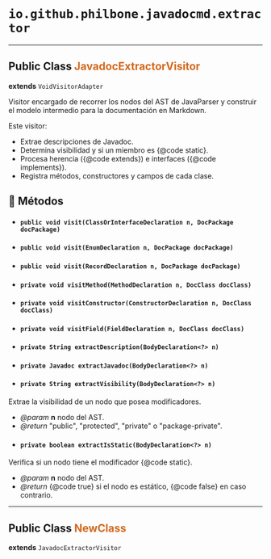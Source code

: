 # `io.github.philbone.javadocmd.extractor`

---

## Public Class <span style="color:#d2691e">JavadocExtractorVisitor</span>

**extends** `VoidVisitorAdapter`

Visitor encargado de recorrer los nodos del AST de JavaParser y construir el
modelo intermedio para la documentación en Markdown.

<p>Este visitor:</p>
<ul>
  <li>Extrae descripciones de Javadoc.</li>
  <li>Determina visibilidad y si un miembro es {@code static}.</li>
  <li>Procesa herencia ({@code extends}) e interfaces ({@code implements}).</li>
  <li>Registra métodos, constructores y campos de cada clase.</li>
</ul>

## 🧮 Métodos

- #### `public void visit(ClassOrInterfaceDeclaration n, DocPackage docPackage)`
- #### `public void visit(EnumDeclaration n, DocPackage docPackage)`
- #### `public void visit(RecordDeclaration n, DocPackage docPackage)`
- #### `private void visitMethod(MethodDeclaration n, DocClass docClass)`
- #### `private void visitConstructor(ConstructorDeclaration n, DocClass docClass)`
- #### `private void visitField(FieldDeclaration n, DocClass docClass)`
- #### `private String extractDescription(BodyDeclaration<?> n)`
- #### `private Javadoc extractJavadoc(BodyDeclaration<?> n)`
- #### `private String extractVisibility(BodyDeclaration<?> n)`
Extrae la visibilidad de un nodo que posea modificadores.

- *@param* **n** nodo del AST.
- *@return* "public", "protected", "private" o "package-private".
- #### `private boolean extractIsStatic(BodyDeclaration<?> n)`
Verifica si un nodo tiene el modificador {@code static}.

- *@param* **n** nodo del AST.
- *@return* {@code true} si el nodo es estático, {@code false} en caso contrario.
---

## Public Class <span style="color:#d2691e">NewClass</span>

**extends** `JavadocExtractorVisitor`

